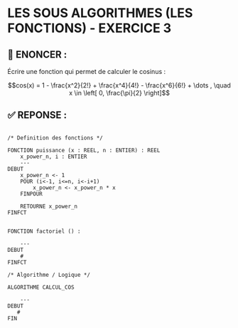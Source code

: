 # LES SOUS ALGORITHMES (LES FONCTIONS) - EXERCICE 3

## 🌟 ENONCER :
Écrire une fonction qui permet de calculer le cosinus : 
```math
cos(x) = 1 - \frac{x^2}{2!} + \frac{x^4}{4!} - \frac{x^6}{6!} + \dots , \quad x \in \left[ 0, \frac{\pi}{2} \right]
```

## ✅ REPONSE :

````

/* Definition des fonctions */

FONCTION puissance (x : REEL, n : ENTIER) : REEL
    x_power_n, i : ENTIER
    ---
DEBUT
    x_power_n <- 1
    POUR (i<-1, i<=n, i<-i+1)
        x_power_n <- x_power_n * x
    FINPOUR

    RETOURNE x_power_n
FINFCT


FONCTION factoriel () : 

    ---
DEBUT
    #
FINFCT

/* Algorithme / Logique */

ALGORITHME CALCUL_COS

    ---
DEBUT
   #
FIN 
````